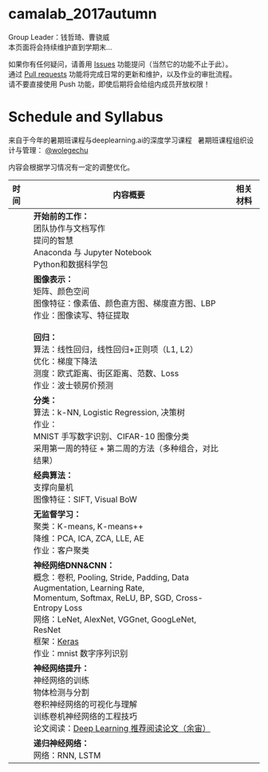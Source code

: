 # camalab_2017autumn
Group Leader：钱哲琦、曹骁威  
本页面将会持续维护直到学期末...  

如果你有任何疑问，请善用 [Issues](https://github.com/milLearningGroup/autumn_2017/issues) 功能提问（当然它的功能不止于此）。  
通过 [Pull requests](https://github.com/milLearningGroup/autumn_2017/pulls) 功能将完成日常的更新和维护，以及作业的审批流程。  
请不要直接使用 Push 功能，即使后期将会给组内成员开放权限！

# Schedule and Syllabus
来自于今年的暑期班课程与deeplearning.ai的深度学习课程  
暑期班课程组织设计与管理： [@wolegechu](https://github.com/wolegechu)  

内容会根据学习情况有一定的调整优化。

| 时间   | 内容概要                                     | 相关材料 |
| :--- | ---------------------------------------- | ---- |
|      | **开始前的工作：**</br>  团队协作与文档写作</br>  提问的智慧</br> Anaconda 与 Jupyter Notebook</br>  Python和数据科学包 |      |
|      | **图像表示：**</br>  矩阵、颜色空间</br>   图像特征：像素值、颜色直方图、梯度直方图、LBP</br>   作业：图像读写、特征提取</br></br> **回归：**</br>   算法：线性回归，线性回归+正则项（L1, L2）</br>   优化：梯度下降法</br>   测度：欧式距离、街区距离、范数、Loss</br>   作业：波士顿房价预测 |      |
|      | **分类：**</br>   算法：k-NN, Logistic Regression, 决策树</br> 作业：</br>   MNIST 手写数字识别、CIFAR-10 图像分类</br>   采用第一周的特征 + 第二周的方法（多种组合，对比结果） |      |
|      | **经典算法：**</br> 支撑向量机</br>   图像特征：SIFT, Visual BoW |      |
|      | **无监督学习：**</br>   聚类：K-means, K-means++</br>   降维：PCA, ICA, ZCA, LLE, AE</br>   作业：客户聚类 |      |
|      | **神经网络DNN&CNN：**</br>   概念：卷积, Pooling, Stride, Padding, Data Augmentation, Learning Rate, </br>Momentum, Softmax, ReLU, BP, SGD, Cross-Entropy Loss</br>   网络：LeNet, AlexNet, VGGnet, GoogLeNet, ResNet</br>   框架：[Keras](https://keras-cn.readthedocs.io/en/latest/)</br>   作业：mnist 数字序列识别 |      |
|      | **神经网络提升：**</br>   神经网络的训练</br>   物体检测与分割</br>   卷积神经网络的可视化与理解</br>   训练卷机神经网络的工程技巧 </br>   论文阅读：[Deep Learning 推荐阅读论文（余宙）](https://github.com/milLearningGroup/cama_summer_school_2017/blob/master/Deep_Learning_Papers.pdf) |      |
|      | **递归神经网络：**</br>   网络：RNN, LSTM          |      |

